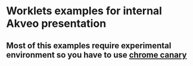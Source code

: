 # Worklets examples for internal Akveo presentation

## Most of this examples require experimental environment so you have to use [chrome canary](https://www.google.ru/chrome/browser/canary.html)
